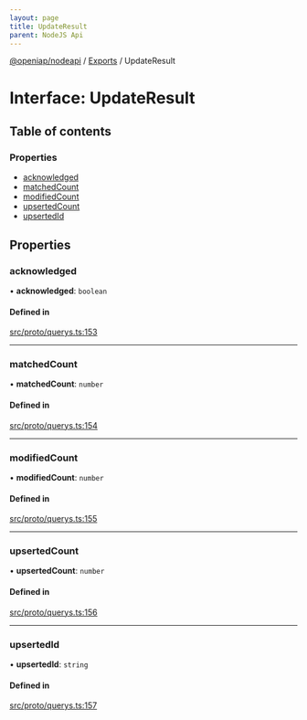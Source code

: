 ```yaml
---
layout: page
title: UpdateResult
parent: NodeJS Api
---
```

[@openiap/nodeapi](../README) / [Exports](../modules) / UpdateResult

# Interface: UpdateResult

## Table of contents

### Properties

- [acknowledged](UpdateResult#acknowledged)
- [matchedCount](UpdateResult#matchedcount)
- [modifiedCount](UpdateResult#modifiedcount)
- [upsertedCount](UpdateResult#upsertedcount)
- [upsertedId](UpdateResult#upsertedid)

## Properties

### acknowledged

• **acknowledged**: `boolean`

#### Defined in

[src/proto/querys.ts:153](https://github.com/openiap/nodeapi/blob/a6b5438/src/proto/querys.ts#L153)

___

### matchedCount

• **matchedCount**: `number`

#### Defined in

[src/proto/querys.ts:154](https://github.com/openiap/nodeapi/blob/a6b5438/src/proto/querys.ts#L154)

___

### modifiedCount

• **modifiedCount**: `number`

#### Defined in

[src/proto/querys.ts:155](https://github.com/openiap/nodeapi/blob/a6b5438/src/proto/querys.ts#L155)

___

### upsertedCount

• **upsertedCount**: `number`

#### Defined in

[src/proto/querys.ts:156](https://github.com/openiap/nodeapi/blob/a6b5438/src/proto/querys.ts#L156)

___

### upsertedId

• **upsertedId**: `string`

#### Defined in

[src/proto/querys.ts:157](https://github.com/openiap/nodeapi/blob/a6b5438/src/proto/querys.ts#L157)
